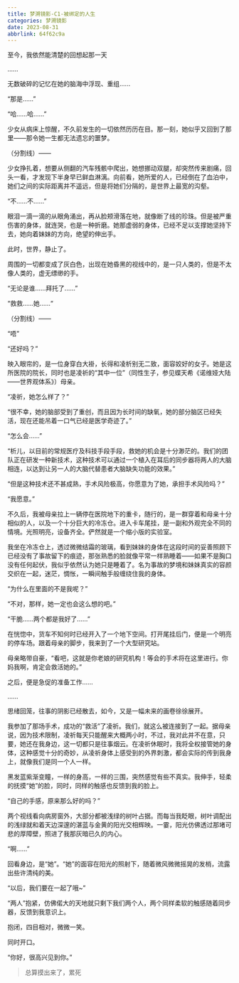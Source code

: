 ```yaml
---
title: 梦溯镜影-C1-被绑定的人生
categories: 梦溯镜影
date: 2023-08-31
abbrlink: 64f62c9a
---
```


至今，我依然能清楚的回想起那一天

......

无数破碎的记忆在她的脑海中浮现、重组......

“那是......”

“哈......哈......”

少女从病床上惊醒，不久前发生的一切依然历历在目。那一刻，她似乎又回到了那里——那令她一生都无法遗忘的噩梦。

（分割线）——

少女挣扎着，想要从侧翻的汽车残骸中爬出，她想挪动双腿，却突然传来剧痛，回头一看，才发现下半身早已鲜血淋漓。向前看，她所爱的人，已经倒在了血泊中，她们之间的实际距离并不遥远，但是将她们分隔的，是世界上最宽的沟壑。

“不......不......”

眼泪一滴一滴的从眼角涌出，再从脸颊滑落在地，就像断了线的珍珠。但是被严重伤害的身体，就连哭，也是一种折磨。她那虚弱的身体，已经不足以支撑她坚持下去，她向着妹妹的方向，绝望的伸出手。

此时，世界，静止了。

周围的一切都变成了灰白色，出现在她昏黑的视线中的，是一只人类的，但是不太像人类的，虚无缥缈的手。

“无论是谁......拜托了......”

“救救......她......“

（分割线）——

“唔”

“还好吗？”

映入眼帘的，是一位身穿白大褂，长得和凌析别无二致，面容姣好的女子。她是这所医院的院长，同时也是凌祈的“其中一位”（同性生子，参见蝶天希《诺维娅大陆——世界观体系》）母亲。

“凌祈，她怎么样了？”

“很不幸，她的脑部受到了重创，而且因为长时间的缺氧，她的部分脑区已经失活，现在还能吊着一口气已经是医学奇迹了。”

“怎么会......”

“析儿，以目前的常规医疗及科技手段手段，救她的机会是十分渺茫的。我们的团队正在研发一种新技术，这种技术可以通过一个植入在耳后的同步器将两人的大脑相连，以达到让另一人的大脑代替患者大脑缺失功能的效果。”

“但是这种技术还不甚成熟，手术风险极高，你愿意为了她，承担手术风险吗？”

“我愿意。”

不久后，我被母亲拉上一辆停在医院地下的重卡，随行的，是一群穿着和母亲十分相似的人，以及一个十分巨大的冷冻仓。进入卡车尾挂，是一副和外观完全不同的情境。光照明亮，设备齐全。俨然就是一个缩小版的实验室。

我坐在冷冻仓上，透过微微结霜的玻璃，看到妹妹的身体在这段时间的妥善照顾下已经没有了事故留下的痕迹，那张熟悉的脸就像平常一样熟睡着——如果不是胸口没有任何起伏，我似乎依然认为她只是睡着了。名为事故的梦境和妹妹真实的容颜交织在一起，迷茫，惆怅，一瞬间触手般缠绕住我的身体。

“为什么在里面的不是我呢？”

“不对，那样，她一定也会这么想的吧。”

“干脆......两个都是我好了......”

在恍惚中，货车不知何时已经开入了一个地下空间。打开尾挂后门，便是一个明亮的停车场。跟着母亲的脚步，我来到了一个大型研究站。

母亲略带自豪，“看吧，这就是你老娘的研究机构！等会的手术将在这里进行。你妈我啊，肯定会救活她的。”

之后，便是急促的准备工作......

......

思绪回笼，往事的阴影已经散去，如今，又是一幅未来的画卷徐徐展开。

我参加了那场手术，成功的“救活”了凌祈。我们，就这么被连接到了一起。据母亲说，因为技术限制，凌祈每天只能醒来大概两小时，不过，我对此并不在意，只要，她还在我身边，这一切都只是往事烟云。在凌祈休眠时，我将全权接管她的身体，这种感觉十分的奇妙，从凌祈身体上感受到的外界刺激，都会实际的传到我身上，就像我们是同一个人一样。

黑发蓝紫渐变瞳，一样的身高，一样的三围，突然感觉有些不真实。我伸手，轻柔的抚摸“她”的脸，同时，同样的触感也反馈到我的脸上。

“自己的手感，原来那么好的吗？”

两个视线看向病房窗外，大部分都被浅绿的树叶占据。而每当我眨眼，树叶调配出的浅绿就和着天边深邃的湛蓝与金黄的阳光交相辉映。一霎，阳光仿佛透过那堵可悲的厚障壁，照进了我那灰暗已久的内心。

“啊......”

回看身边，是“她”。“她”的面容在阳光的照射下，随着微风微微摇晃的发梢，流露出些许清纯的美。

“以后，我们要在一起了哦~”

“两人”抱紧，仿佛偌大的天地就只剩下我们两个人，两个同样柔软的触感随着同步器，反馈到我意识上。

抱闭，四目相对，微微一笑。

同时开口。

“你好，很高兴见到你。”

> 总算摸出来了，累死